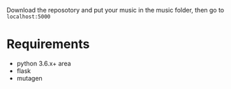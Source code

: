 Download the reposotory and put your music in the music folder, then go to `localhost:5000`
# Requirements
- python 3.6.x+ area 
- flask
- mutagen
